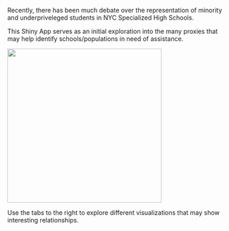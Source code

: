
Recently, there has been much debate over the representation of minority and underpriveleged students in NYC Specialized High Schools.

This Shiny App serves as an initial exploration into the many proxies that may help identify schools/populations in need of assistance.

<img src="figures/bill.jpg" width="350" />

Use the tabs to the right to explore different visualizations that may show interesting relationships.
